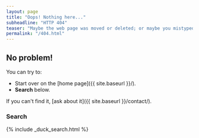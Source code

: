 ```yaml
---
layout: page
title: "Oops! Nothing here..."
subheadline: "HTTP 404"
teaser: "Maybe the web page was moved or deleted; or maybe you mistyped the link?"
permalink: "/404.html"
---
```

## No problem!

You can try to:

* Start over on the [home page]({{ site.baseurl }}/).
* **Search** below.

If you can't find it, [ask about it]({{ site.baseurl }}/contact/).

### Search

{% include _duck_search.html %}
